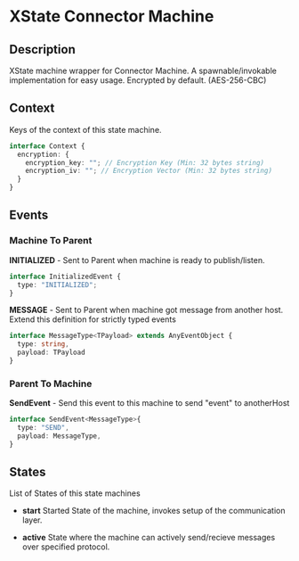 # XState Connector Machine

## Description

XState machine wrapper for Connector Machine. 
A spawnable/invokable implementation for easy usage. 
Encrypted by default. (AES-256-CBC)

## Context

Keys of the context of this state machine.

```typescript
interface Context {
  encryption: {
    encryption_key: ""; // Encryption Key (Min: 32 bytes string)
    encryption_iv: ""; // Encryption Vector (Min: 32 bytes string)
  }
}
```

## Events

### Machine To Parent

**INITIALIZED** - Sent to Parent when machine is ready to publish/listen.

```typescript
interface InitializedEvent {
  type: "INITIALIZED";
}
```

**MESSAGE** - Sent to Parent when machine got message from another host. Extend this definition for strictly typed events

```typescript
interface MessageType<TPayload> extends AnyEventObject {
  type: string,
  payload: TPayload
}

```

### Parent To Machine

**SendEvent** - Send this event to this machine to send "event" to anotherHost

```typescript
interface SendEvent<MessageType>{
  type: "SEND",
  payload: MessageType,
}

```

## States

List of States of this state machines

- **start**
  Started State of the machine, invokes setup of the communication layer.


- **active**
  State where the machine can actively send/recieve messages over specified protocol.